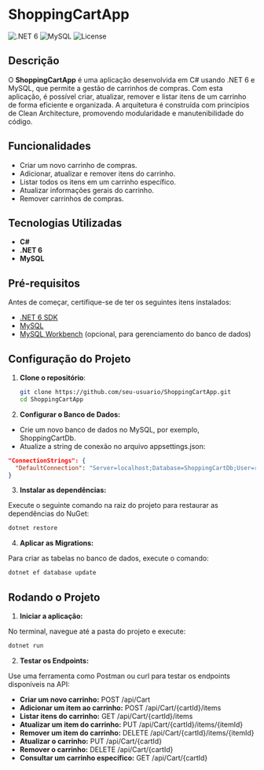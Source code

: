 # ShoppingCartApp

![.NET 6](https://img.shields.io/badge/.NET-6.0-blue)
![MySQL](https://img.shields.io/badge/MySQL-8.0-orange)
![License](https://img.shields.io/badge/license-MIT-green)

## Descrição

O **ShoppingCartApp** é uma aplicação desenvolvida em C# usando .NET 6 e MySQL, que permite a gestão de carrinhos de compras. Com esta aplicação, é possível criar, atualizar, remover e listar itens de um carrinho de forma eficiente e organizada. A arquitetura é construída com princípios de Clean Architecture, promovendo modularidade e manutenibilidade do código.

## Funcionalidades

- Criar um novo carrinho de compras.
- Adicionar, atualizar e remover itens do carrinho.
- Listar todos os itens em um carrinho específico.
- Atualizar informações gerais do carrinho.
- Remover carrinhos de compras.

## Tecnologias Utilizadas

- **C#**
- **.NET 6**
- **MySQL**

## Pré-requisitos

Antes de começar, certifique-se de ter os seguintes itens instalados:

- [.NET 6 SDK](https://dotnet.microsoft.com/download/dotnet/6.0)
- [MySQL](https://dev.mysql.com/downloads/mysql/)
- [MySQL Workbench](https://www.mysql.com/products/workbench/) (opcional, para gerenciamento do banco de dados)

## Configuração do Projeto

1. **Clone o repositório**:

   ```bash
   git clone https://github.com/seu-usuario/ShoppingCartApp.git
   cd ShoppingCartApp
   ```
2. **Configurar o Banco de Dados:**

* Crie um novo banco de dados no MySQL, por exemplo, ShoppingCartDb.
* Atualize a string de conexão no arquivo appsettings.json:

```json
"ConnectionStrings": {
  "DefaultConnection": "Server=localhost;Database=ShoppingCartDb;User=root;Password=sua_senha;"
}
```

3. **Instalar as dependências:**

Execute o seguinte comando na raiz do projeto para restaurar as dependências do NuGet:

```bash
dotnet restore
```

4. **Aplicar as Migrations:**

Para criar as tabelas no banco de dados, execute o comando:

```bash
dotnet ef database update
```

## Rodando o Projeto

1. **Iniciar a aplicação:**

No terminal, navegue até a pasta do projeto e execute:
```bash
dotnet run
```

2. **Testar os Endpoints:**

Use uma ferramenta como Postman ou curl para testar os endpoints disponíveis na API:

* **Criar um novo carrinho:** POST /api/Cart
* **Adicionar um item ao carrinho:** POST /api/Cart/{cartId}/items
* **Listar itens do carrinho:** GET /api/Cart/{cartId}/items
* **Atualizar um item do carrinho:** PUT /api/Cart/{cartId}/items/{itemId}
* **Remover um item do carrinho:** DELETE /api/Cart/{cartId}/items/{itemId}
* **Atualizar o carrinho:** PUT /api/Cart/{cartId}
* **Remover o carrinho:** DELETE /api/Cart/{cartId}
* **Consultar um carrinho específico:** GET /api/Cart/{cartId}
